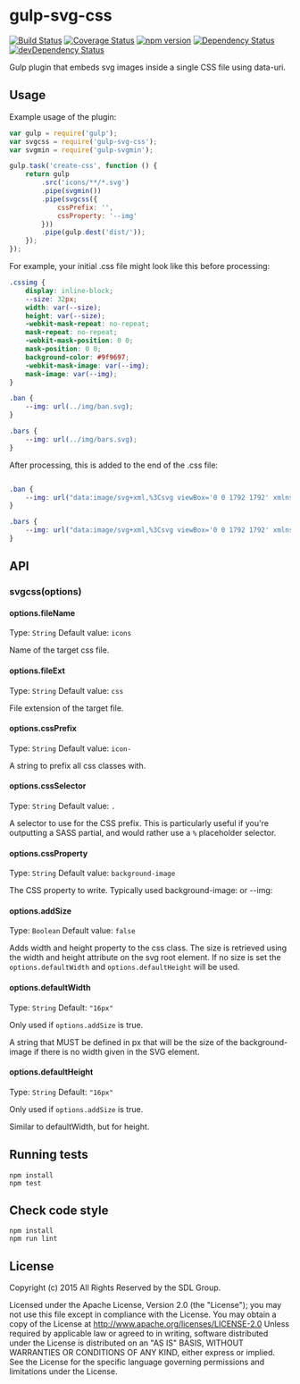 # gulp-svg-css
[![Build Status](https://travis-ci.org/sdl/gulp-svg-css.svg?branch=master)](https://travis-ci.org/sdl/gulp-svg-css)
[![Coverage Status](https://coveralls.io/repos/github/sdl/gulp-svg-css/badge.svg?branch=master)](https://coveralls.io/github/sdl/gulp-svg-css?branch=master)
[![npm version](https://badge.fury.io/js/gulp-svg-css.svg)](https://badge.fury.io/js/gulp-svg-css)
[![Dependency Status](https://david-dm.org/sdl/gulp-svg-css.svg)](https://david-dm.org/sdl/gulp-svg-css)
[![devDependency Status](https://david-dm.org/sdl/gulp-svg-css/dev-status.svg)](https://david-dm.org/sdl/gulp-svg-css#info=devDependencies)

Gulp plugin that embeds svg images inside a single CSS file using data-uri.

## Usage

Example usage of the plugin:

```javascript
var gulp = require('gulp');
var svgcss = require('gulp-svg-css');
var svgmin = require('gulp-svgmin');

gulp.task('create-css', function () {
	return gulp
		.src('icons/**/*.svg')
		.pipe(svgmin())
		.pipe(svgcss({
			cssPrefix: '',
			cssProperty: '--img'
		}))
		.pipe(gulp.dest('dist/'));
	});
});
```

For example, your initial .css file might look like this before processing:
```css
.cssimg {
    display: inline-block;
    --size: 32px;
    width: var(--size);
    height: var(--size);
    -webkit-mask-repeat: no-repeat;
    mask-repeat: no-repeat;
    -webkit-mask-position: 0 0;
    mask-position: 0 0;
    background-color: #9f9697;
    -webkit-mask-image: var(--img);
    mask-image: var(--img);
}

.ban {
    --img: url(../img/ban.svg);
}

.bars {
    --img: url(../img/bars.svg);
}
```

After processing, this is added to the end of the .css file:
```css

.ban {
    --img: url("data:image/svg+xml,%3Csvg viewBox='0 0 1792 1792' xmlns='http://www.w3.org/2000/svg'%3E%3Cpath fill='red' d='M1440 893q0-161-87-295l-754 753q137 89 297 89 111 0 211.5-43.5T1281 1280t116-174.5 43-212.5zm-999 299l755-754q-135-91-300-91-148 0-273 73T425 619t-73 274q0 162 89 299zm1223-299q0 157-61 300t-163.5 246-245 164-298.5 61-298.5-61-245-164T189 1193t-61-300 61-299.5T352.5 348t245-164T896 123t298.5 61 245 164T1603 593.5t61 299.5z'/%3E%3C/svg%3E")
}

.bars {
    --img: url("data:image/svg+xml,%3Csvg viewBox='0 0 1792 1792' xmlns='http://www.w3.org/2000/svg'%3E%3Cpath fill='%239f9697' d='M1664 1344v128q0 26-19 45t-45 19H192q-26 0-45-19t-19-45v-128q0-26 19-45t45-19h1408q26 0 45 19t19 45zm0-512v128q0 26-19 45t-45 19H192q-26 0-45-19t-19-45V832q0-26 19-45t45-19h1408q26 0 45 19t19 45zm0-512v128q0 26-19 45t-45 19H192q-26 0-45-19t-19-45V320q0-26 19-45t45-19h1408q26 0 45 19t19 45z'/%3E%3C/svg%3E")
}
```


## API

### svgcss(options)

#### options.fileName
Type: `String`
Default value: `icons`

Name of the target css file.

#### options.fileExt
Type: `String`
Default value: `css`

File extension of the target file.

#### options.cssPrefix
Type: `String`
Default value: `icon-`

A string to prefix all css classes with.

#### options.cssSelector
Type: `String`
Default value: `.`

A selector to use for the CSS prefix. This is particularly useful if you're outputting a SASS partial, and would rather use a `%` placeholder selector.

#### options.cssProperty
Type: `String`
Default value: `background-image`

The CSS property to write. Typically used background-image: or --img:

#### options.addSize
Type: `Boolean`
Default value: `false`

Adds width and height property to the css class.
The size is retrieved using the width and height attribute on the svg root element. If no size is set the `options.defaultWidth` and `options.defaultHeight` will be used.

#### options.defaultWidth
Type: `String`
Default: `"16px"`

Only used if `options.addSize` is true.

A string that MUST be defined in px that will be the size of the background-image if there is no width given in the SVG element.

#### options.defaultHeight
Type: `String`
Default: `"16px"`

Only used if `options.addSize` is true.

Similar to defaultWidth, but for height.

## Running tests

    npm install
    npm test
    
## Check code style

    npm install
    npm run lint

## License

Copyright (c) 2015 All Rights Reserved by the SDL Group.

Licensed under the Apache License, Version 2.0 (the "License");
you may not use this file except in compliance with the License.
You may obtain a copy of the License at
http://www.apache.org/licenses/LICENSE-2.0
Unless required by applicable law or agreed to in writing, software
distributed under the License is distributed on an "AS IS" BASIS,
WITHOUT WARRANTIES OR CONDITIONS OF ANY KIND, either express or implied.
See the License for the specific language governing permissions and
limitations under the License.
